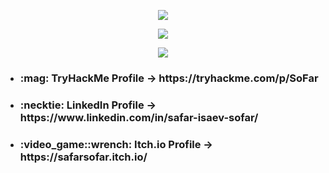 <p align="center">
  <img src="https://leetcard.jacoblin.cool/So_far_away?theme=dark&font=Kadwa">
</p>
<p align="center">
  <img src="https://github-readme-streak-stats.herokuapp.com/?user=SafarSofar&theme=tokyonight&hide_border=true">  
</p>
<p align="center">
  <img src="https://github-readme-stats.vercel.app/api/top-langs/?username=SafarSofar&theme=tokyonight&show_icons=true&hide_border=true&layout=compact">  
</p>

- <h3> :mag: TryHackMe Profile -> https://tryhackme.com/p/SoFar </h3>
- <h3> :necktie: LinkedIn Profile -> https://www.linkedin.com/in/safar-isaev-sofar/ </h3>
- <h3> :video_game::wrench: Itch.io Profile -> https://safarsofar.itch.io/ </h3>
